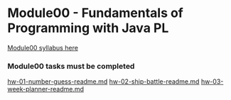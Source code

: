 # Module00 - Fundamentals of Programming with Java PL

[Module00 syllabus here](../_general/be-00-01-modules-javase-syllabus.pdf)

### Module00 tasks must be completed 
[hw-01-number-guess-readme.md](lesson120/hw-01-number-guess-readme.md)
[hw-02-ship-battle-readme.md](lesson120/hw-02-ship-battle-readme.md)
[hw-03-week-planner-readme.md](lesson120/hw-03-week-planner-readme.md)
